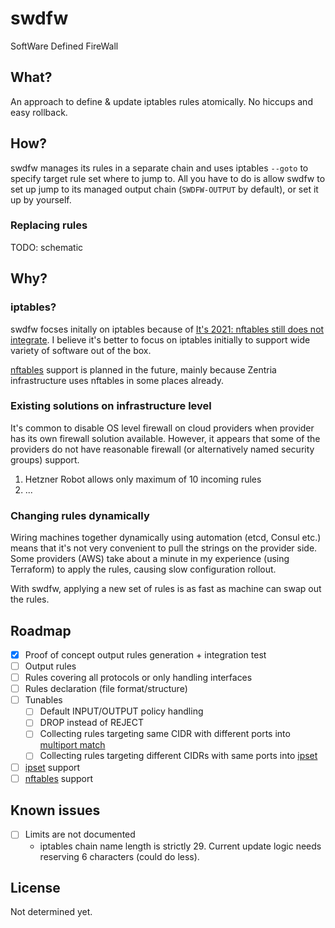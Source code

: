 # swdfw

SoftWare Defined FireWall

## What?

An approach to define & update iptables rules atomically. No hiccups and easy rollback.

## How?

swdfw manages its rules in a separate chain and uses iptables `--goto` to specify target rule set where to jump to.
All you have to do is allow swdfw to set up jump to its managed output chain (`SWDFW-OUTPUT` by default), or set it up by yourself.

### Replacing rules

TODO: schematic

## Why?

### iptables?

swdfw focses initally on iptables because of [It's 2021: nftables still does not integrate][zentria-iptables-blog-post].
I believe it's better to focus on iptables initially to support wide variety of software out of the box.

[nftables][nftables] support is planned in the future, mainly because Zentria infrastructure uses nftables in some places already.

### Existing solutions on infrastructure level

It's common to disable OS level firewall on cloud providers when provider has its own firewall solution available.
However, it appears that some of the providers do not have reasonable firewall (or alternatively named security groups) support.

1) Hetzner Robot allows only maximum of 10 incoming rules
2) ...

### Changing rules dynamically

Wiring machines together dynamically using automation (etcd, Consul etc.) means that it's not very convenient to pull
the strings on the provider side. Some providers (AWS) take about a minute in my experience (using Terraform) to apply the rules,
causing slow configuration rollout.

With swdfw, applying a new set of rules is as fast as machine can swap out the rules.


## Roadmap

- [x] Proof of concept output rules generation + integration test
- [ ] Output rules
- [ ] Rules covering all protocols or only handling interfaces
- [ ] Rules declaration (file format/structure)
- [ ] Tunables
    - [ ] Default INPUT/OUTPUT policy handling
    - [ ] DROP instead of REJECT
    - [ ] Collecting rules targeting same CIDR with different ports into [multiport match][iptables-extensions-multiport]
    - [ ] Collecting rules targeting different CIDRs with same ports into [ipset][ipset]
- [ ] [ipset][ipset] support
- [ ] [nftables][nftables] support

## Known issues

- [ ] Limits are not documented
    - iptables chain name length is strictly 29. Current update logic needs reserving 6 characters (could do less).

## License

Not determined yet.

[zentria-iptables-blog-post]: https://blog.zentria.company/posts/its-2021-nftables-still-does-not-integrate/
[iptables-extensions-multiport]: https://ipset.netfilter.org/iptables-extensions.man.html#lbBM
[ipset]: https://ipset.netfilter.org/ipset.man.html
[nftables]: https://wiki.nftables.org/wiki-nftables/index.php/Main_Page
